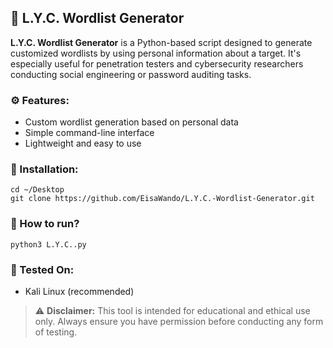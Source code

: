 ## 🔐 L.Y.C. Wordlist Generator

**L.Y.C. Wordlist Generator** is a Python-based script designed to generate customized wordlists by using personal information about a target. It's especially useful for penetration testers and cybersecurity researchers conducting social engineering or password auditing tasks.

### ⚙️ Features:

* Custom wordlist generation based on personal data
* Simple command-line interface
* Lightweight and easy to use

### 🚀 Installation:

```
cd ~/Desktop
git clone https://github.com/EisaWando/L.Y.C.-Wordlist-Generator.git
```

### 🏃 How to run?

```
python3 L.Y.C..py
```

### 🧪 Tested On:

* Kali Linux (recommended)

> ⚠️ **Disclaimer:** This tool is intended for educational and ethical use only. Always ensure you have permission before conducting any form of testing.

